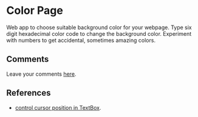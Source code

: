 # Color Page

Web app to choose suitable background color for your webpage.
Type six digit hexadecimal color code to change the background color.
Experiment with numbers to get accidental, sometimes amazing colors.


## Comments
Leave your comments [here](https://news.ycombinator.com/item?id=17627470).


## References
* [control cursor position in TextBox](http://stackoverflow.com/a/20423272).

